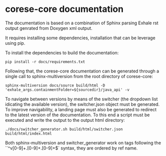 # corese-core documentation

The documentation is based on a combination of Sphinx parsing Exhale rst output genrated from Doxygen xml output.

It requires installing some dependencies, installation that can be leverage using pip.

To install the dependencies to build the documentation:

``` shell
pip install -r docs/requirements.txt
```

Following that, the corese-core documentation can be generated through a single call to sphinx-multiversion from the root directory of corese-core:

``` shell
sphinx-multiversion docs/source build/html -D 'exhale_args.containmentFolder=${sourcedir}/java_api' -v
```

To navigate between versions by means of the switcher (the dropdown list idicating the available version), the switcher.json object must be generated. To improve navigability, a landing page must also be generated to redirect to the latest version of the documentation. To this end a script must be executed and write the output to the output html directory:

```shell
./docs/switcher_generator.sh build/html/switcher.json build/html/index.html
```

Both sphinx-multiversion and switcher_generator work on tags following the ``^v[0-9]+\.[0-9]+\.[0-9]+$` syntax, they are ordered by ref name.
